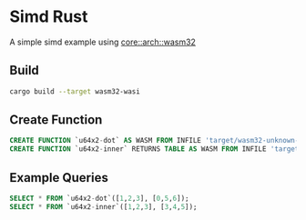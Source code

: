 # Simd Rust

A simple simd example using [core::arch::wasm32](https://doc.rust-lang.org/core/arch/wasm32/index.html#simd)

## Build

```sh
cargo build --target wasm32-wasi
```

## Create Function

```sql
CREATE FUNCTION `u64x2-dot` AS WASM FROM INFILE 'target/wasm32-unknown-unknown/debug/simd.wasm' WITH WIT FROM INFILE 'simd.wit'
CREATE FUNCTION `u64x2-inner` RETURNS TABLE AS WASM FROM INFILE 'target/wasm32-unknown-unknown/debug/simd.wasm' WITH WIT FROM INFILE 'simd.wit'
```

## Example Queries

```sql
SELECT * FROM `u64x2-dot`([1,2,3], [0,5,6]);
SELECT * FROM `u64x2-inner`([1,2,3], [3,4,5]);
```
